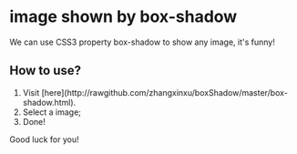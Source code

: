 image shown by box-shadow
===============
We can use CSS3 property box-shadow to show any image, it's funny!

How to use?
---------------
<ol>
	<li>Visit [here](http://rawgithub.com/zhangxinxu/boxShadow/master/box-shadow.html).</li>
	<li>Select a image;</li>
	<li>Done!</li>
</ol>

Good luck for you!